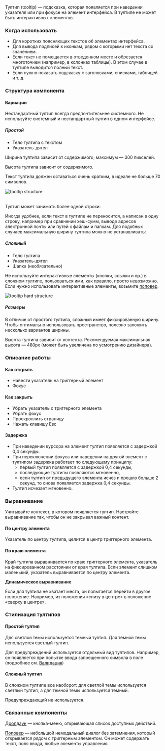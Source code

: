 Тултип (tooltip) — подсказка, которая появляется при наведении указателя или при фокусе на элемент интерфейса. В тултипе не может быть интерактивных элементов.

### Когда использовать

-   Для коротких поясняющих текстов об элементах интерфейса.
-   Для вывода подписей к иконкам, рядом с которыми нет текста со значением.
-   Если текст не помещается в отведенном месте и обрезается многоточием (например, в колонках таблицы). В этом случае в тултипе выводится полный текст.
-   Если нужно показать подсказку с заголовками, списками, таблицей и т. д.

### Структура компонента

#### Вариации

<div class="kbq-alert kbq-alert_info" style="margin-top: 15px;">
    <i class="mc kbq-icon kbq-info-o_16 kbq-alert__icon"></i>
    Нестандартный тултип всегда предпочтительнее системного. Не используйте системный и нестандартный тултип в одном интерфейсе. 
</div>

##### Простой

-   Тело тултипа с текстом
-   Указатель-дятел

Ширина тултипа зависит от содержимого; максимум — 300 пикселей.

Высота тултипа зависит от содержимого.

Текст тултипа должен оставаться очень кратким, в идеале не больше 70 символов.

<div style="margin-top: 15px;">
    <img src="./assets/images/tooltip/tooltip__structure.png" alt="tooltip structure" style="max-width: 240px"/>
</div>

<br>

Тултип может занимать более одной строки:

<!-- example(tooltip-multiple-lines) -->

Иногда удобнее, если текст в тултипе не переносится, а написан в одну строку, например при сравнении хеш-сумм, выводе адресов электронной почты или путей к файлам и папкам. Для подобных случаев максимальную ширину тултипа можно не устанавливать:

<!-- example(tooltip-long) -->

##### Сложный

-   Тело тултипа
-   Указатель-дятел
-   Шапка (необязательно)

Не используйте интерактивные элементы (кнопки, ссылки и пр.) в сложном тултипе, пользоваться ими, как правило, просто невозможно. Если нужно использовать интерактивные элементы, возьмите [поповер](/components/popover).

<div style="margin-top: 5px;">
    <img src="./assets/images/tooltip/tooltip-hard__structure.jpg" alt="tooltip hard structure"/>
</div>

##### Размеры

В отличие от простого тултипа, сложный имеет фиксированную ширину. Чтобы оптимально использовать пространство, полезно заложить несколько вариантов ширины.

Высота тултипа зависит от контента. Рекомендуемая максимальная высота — 480px (может быть увеличена по усмотрению дизайнера).

### Описание работы

#### Как открыть

-   Навести указатель на триггерный элемент
-   Фокус

#### Как закрыть

-   Убрать указатель с триггерного элемента
-   Убрать фокус
-   Проскроллить страницу
-   Нажать клавишу Esc

#### Задержка

-   При наведении курсора на элемент тултип появляется с задержкой 0,4 секунды.
-   При переключении фокуса или наведении на другой элемент с тултипом задержка работает по следующему принципу:
    -   первый тултип появляется с задержкой 0,4 секунды,
    -   последующие тултипы появляются мгновенно,
    -   если тултип от предыдущего элемента исчез и прошло больше 2 секунд, то снова появляется задержка 0,4 секунды.
-   Тултип исчезает мгновенно.

### Выравнивание

<div class="kbq-alert kbq-alert_info" style="margin-top: 15px;">
    <i class="mc kbq-icon kbq-info-o_16 kbq-alert__icon"></i>
    Учитывайте контекст, в котором появляется тултип. Настройте выравнивание так, чтобы он не закрывал важный контент.
</div>

#### По центру элемента

Указатель по центру тултипа, целится в центр триггерного элемента.

<!-- example(tooltip-placement-center) -->

#### По краю элемента

Край тултипа выравнивается по краю триггерного элемента, указатель на фиксированном расстоянии от края тултипа. Если элемент слишком маленький, указатель выравнивается по центру элемента.

<!-- example(tooltip-placement-edges) -->

**Динамическое выравнивание**

Если для тултипа не хватает места, он попытается перейти в другое положение. Например, из положения «снизу в центре» в положение «сверху в центре».

### Стилизация тултипов

#### Простой тултип

Для светлой темы используется темный тултип. Для темной темы используется светлый тултип.

Для предупреждений используется отдельный вид тултипов. Например, он появляется при попытке ввода запрещенного символа в поле (подробнее см. [Валидация](/other/validation))

<!-- example(tooltip-overview) -->

#### Сложный тултип

В сложном тултипе все наоборот: для светлой темы используется светлый тултип, а для темной темы используется темный.

Предупреждающий не используется.

<!-- example(tooltip-extended) -->

### Связанные компоненты

[Дропдаун](/components/dropdown) — кнопка-меню, открывающая список доступных действий.

[Поповер](/components/popover) — небольшой немодальный диалог без затемнения, который открывается рядом с триггерным элементом. Он может содержать текст, поля ввода, любые элементы управления.
